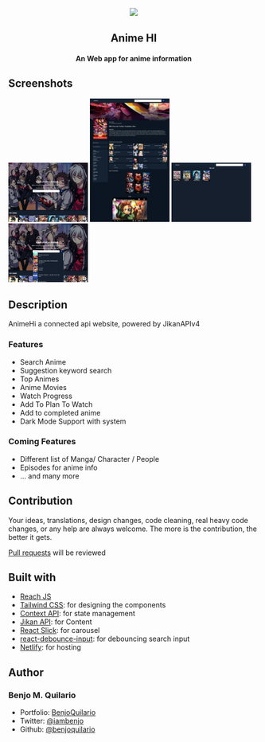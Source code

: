 <p align="center"><a href="https://github.com/benjoquilario/animehi"><img src="./public/images/animehii.png" width="150"></a></p>
<h2 align="center"><b>Anime HI</b></h2>
<h4 align="center">An Web app for anime information</h4>

## Screenshots

[<img src="./finished/screenshots/screenshot-1.png" width=160>](./finished/screenshots/screenshot-1.png)
[<img src="./finished/screenshots/screenshot-2.png" width=160>](./finished/screenshots/screenshot-2.png)
[<img src="./finished/screenshots/screenshot-3.png" width=160>](./finished/screenshots/screenshot-3.png)
[<img src="./finished/screenshots/screenshot-4.png" width=160>](./finished/screenshots/screenshot-4.png)

## Description

AnimeHi a connected api website, powered by JikanAPIv4

### Features

-  Search Anime
-  Suggestion keyword search
-  Top Animes
-  Anime Movies
-  Watch Progress
-  Add To Plan To Watch
-  Add to completed anime
-  Dark Mode Support with system

### Coming Features

-  Different list of Manga/ Character / People
-  Episodes for anime info
-  … and many more

## Contribution

Your ideas, translations, design changes, code cleaning, real heavy code changes, or any help are always welcome. The more is the contribution, the better it gets.

[Pull requests](https://github.com/benjoquilario/animehi/pulls) will be reviewed

## Built with

-  [Reach JS](https://reactjs.org/)
-  [Tailwind CSS](https://tailwindcss.com/): for designing the components
-  [Context API](https://reactjs.org/docs/context.html): for state management
-  [Jikan API](https://docs.api.jikan.moe/): for Content
-  [React Slick](https://react-slick.neostack.com/): for carousel
-  [react-debounce-input](https://www.npmjs.com/package/react-debounce-input): for debouncing search input
-  [Netlify](https://www.netlify.com/): for hosting

## Author

### Benjo M. Quilario

-  Portfolio: [BenjoQuilario](https://benjoquilario.me/)
-  Twitter: [@iambenjo](https://twitter.com/iam_benjo)
-  Github: [@benjoquilario](https://github.com/benjoquilario)
